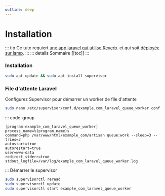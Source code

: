 ```yaml
---
outline: deep
---
```


# Installation

::: tip Ce tuto requiert [une app laravel qui utilise Reverb](/fr/laravel/deployment/laravel-chat-app-with-reverb). et qui soit [déployée sur lamp](/fr/laravel/deployment/deploy-laravel-on-lamp).
:::
::: details Sommaire
[[toc]]
:::

### Installation

```sh
sudo apt update && sudo apt install supervisor
```

### File d'attente Laravel

Configurez Supervisor pour démarrer un worker de file d'attente

```sh
sudo nano /etc/supervisor/conf.d/example.com_laravel_queue_worker.conf
```

::: code-group

```txt[/etc/supervisor/conf.d/example_com_laravel_queue_worker.conf]
[program:example_com_laravel_queue_worker]
process_name=%(program_name)s
command=php /var/www/html/example_com/artisan queue:work --sleep=3 --tries=3
autostart=true
autorestart=true
user=www-data
redirect_stderr=true
stdout_logfile=/var/log/example_com_laravel_queue_worker.log
```

:::
Démarrer le supervisor

```sh
sudo supervisorctl reread
sudo supervisorctl update
sudo supervisorctl start example_com_laravel_queue_worker
```
